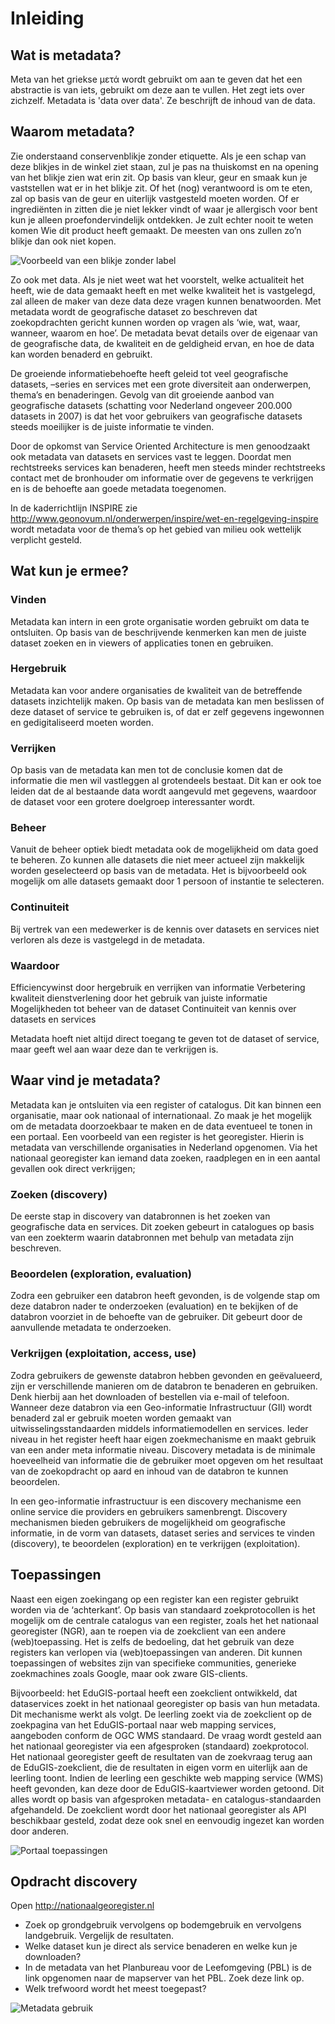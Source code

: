 # Inleiding

## Wat is metadata?

Meta van het griekse μετά wordt gebruikt om aan te geven dat het een abstractie is van iets, gebruikt om deze aan te vullen. Het zegt iets over zichzelf. Metadata is 'data over data'. Ze beschrijft de inhoud van de data.

## Waarom metadata?

Zie onderstaand conservenblikje zonder etiquette. Als je een schap van deze blikjes in de winkel ziet staan, zul je pas na thuiskomst en na opening van het blikje zien wat erin zit. Op basis van kleur, geur en smaak kun je vaststellen wat er in het blikje zit. Of het (nog) verantwoord is om te eten, zal op basis van de geur en uiterlijk vastgesteld moeten worden. Of er ingrediënten in zitten die je niet lekker vindt of waar je allergisch voor bent kun je alleen proefondervindelijk ontdekken. Je zult echter nooit te weten komen Wie dit product heeft gemaakt. De meesten van ons zullen zo’n blikje dan ook niet kopen. 

![Voorbeeld van een blikje zonder label](images/Blikje.jpg)

Zo ook met data. Als je niet weet wat het voorstelt, welke actualiteit het heeft, wie de data gemaakt heeft en met welke kwaliteit het is vastgelegd, zal alleen de maker van deze data deze vragen kunnen benatwoorden.
Met metadata wordt de geografische dataset zo beschreven dat zoekopdrachten gericht kunnen worden op vragen als ‘wie, wat, waar, wanneer, waarom en hoe’. De metadata bevat details over de eigenaar van de geografische data, de kwaliteit en de geldigheid ervan, en hoe de data kan worden benaderd en gebruikt. 

De groeiende informatiebehoefte heeft geleid tot veel geografische datasets, –series en services met een grote diversiteit aan onderwerpen, thema’s en benaderingen. Gevolg van dit groeiende aanbod van geografische datasets (schatting voor Nederland ongeveer 200.000 datasets in 2007) is dat het voor gebruikers van geografische datasets steeds moeilijker is de juiste informatie te vinden.

Door de opkomst van Service Oriented Architecture is men genoodzaakt ook metadata van datasets en services vast te leggen. Doordat men rechtstreeks services kan benaderen, heeft men steeds minder rechtstreeks contact met de bronhouder om informatie over de gegevens te verkrijgen en is de behoefte aan goede metadata toegenomen.

In de kaderrichtlijn INSPIRE zie http://www.geonovum.nl/onderwerpen/inspire/wet-en-regelgeving-inspire wordt metadata voor de thema’s op het gebied van milieu ook wettelijk verplicht gesteld.

## Wat kun je ermee?

### Vinden

Metadata kan intern in een grote organisatie worden gebruikt om data te ontsluiten. Op basis van de beschrijvende kenmerken kan men de juiste dataset zoeken en in viewers of applicaties tonen en gebruiken.

### Hergebruik

Metadata kan voor andere organisaties de kwaliteit van de betreffende datasets inzichtelijk maken. Op basis van de metadata kan men beslissen of deze dataset of service te gebruiken is, of dat er zelf gegevens ingewonnen en gedigitaliseerd moeten worden.

### Verrijken

Op basis van de metadata kan men tot de conclusie komen dat de informatie die men wil vastleggen al grotendeels bestaat. Dit kan er ook toe leiden dat de al bestaande data wordt aangevuld met gegevens, waardoor de dataset voor een grotere doelgroep interessanter wordt.

### Beheer

Vanuit de beheer optiek biedt metadata ook de mogelijkheid om data goed te beheren. Zo kunnen alle datasets die niet meer actueel zijn makkelijk worden geselecteerd op basis van de metadata. Het is bijvoorbeeld ook mogelijk om alle datasets gemaakt door 1 persoon of instantie te selecteren.

### Continuiteit

Bij vertrek van een medewerker is de kennis over datasets en services niet verloren als deze is vastgelegd in de metadata. 

### Waardoor

Efficiencywinst door hergebruik en verrijken van informatie
Verbetering kwaliteit dienstverlening door het gebruik van juiste informatie
Mogelijkheden tot beheer van de dataset
Continuiteit van kennis over datasets en services

Metadata hoeft niet altijd direct toegang te geven tot de dataset of service, maar geeft wel aan waar deze dan te verkrijgen is.

## Waar vind je metadata?

Metadata kan je ontsluiten via een register of catalogus. Dit kan binnen een organisatie, maar ook nationaal of internationaal. Zo maak je het mogelijk om de metadata doorzoekbaar te maken en de data eventueel te tonen in een portaal. Een voorbeeld van een register is het georegister. Hierin is metadata van verschillende organisaties in Nederland opgenomen. Via het nationaal georegister kan iemand data zoeken, raadplegen en in een aantal gevallen ook direct verkrijgen;

### Zoeken (discovery) 

De eerste stap in discovery van databronnen is het zoeken van geografische data en services. Dit zoeken gebeurt in catalogues op basis van een zoekterm waarin databronnen met behulp van metadata zijn beschreven.

### Beoordelen (exploration, evaluation) 

Zodra een gebruiker een databron heeft gevonden, is de volgende stap om deze databron nader te onderzoeken (evaluation) en te bekijken of de databron voorziet in de behoefte van de gebruiker. Dit gebeurt door de aanvullende metadata te onderzoeken.

### Verkrijgen (exploitation, access, use) 
Zodra gebruikers de gewenste databron hebben gevonden en geëvalueerd, zijn er verschillende manieren om de databron te benaderen en gebruiken. Denk hierbij aan het downloaden of bestellen via e-mail of telefoon. Wanneer deze databron via een Geo-informatie Infrastructuur (GII) wordt benaderd zal er gebruik moeten worden gemaakt van uitwisselingsstandaarden middels informatiemodellen en services.
Ieder niveau in het register heeft haar eigen zoekmechanisme en maakt gebruik van een ander meta informatie niveau. Discovery metadata is de minimale hoeveelheid van informatie die de gebruiker moet opgeven om het resultaat van de zoekopdracht op aard en inhoud van de databron te kunnen beoordelen.

In een geo-informatie infrastructuur is een discovery mechanisme een online service die providers en gebruikers samenbrengt. Discovery mechanismen bieden gebruikers de mogelijkheid om geografische informatie, in de vorm van datasets, dataset series and services te vinden (discovery), te beoordelen (exploration) en te verkrijgen (exploitation).

## Toepassingen

Naast een eigen zoekingang op een register kan een register gebruikt worden via de ‘achterkant’. Op basis van standaard zoekprotocollen is het mogelijk om de centrale catalogus van een register, zoals het het nationaal georegister (NGR), aan te roepen via de zoekclient van een andere (web)toepassing. Het is zelfs de bedoeling, dat het gebruik van deze registers kan verlopen via (web)toepassingen van anderen. Dit kunnen toepassingen of websites zijn van specifieke communities, generieke zoekmachines zoals Google, maar ook zware GIS-clients.

Bijvoorbeeld: het EduGIS-portaal heeft een zoekclient ontwikkeld, dat dataservices zoekt in het nationaal georegister op basis van hun metadata. Dit mechanisme werkt als volgt. De leerling zoekt via de zoekclient op de zoekpagina van het EduGIS-portaal naar web mapping services, aangeboden conform de OGC WMS standaard. De vraag wordt gesteld aan het nationaal georegister via een afgesproken (standaard) zoekprotocol. Het nationaal georegister geeft de resultaten van de zoekvraag terug aan de EduGIS-zoekclient, die de resultaten in eigen vorm en uiterlijk aan de leerling toont. Indien de leerling een geschikte web mapping service (WMS) heeft gevonden, kan deze door de EduGIS-kaartviewer worden getoond. Dit alles wordt op basis van afgesproken metadata- en catalogus-standaarden afgehandeld. De zoekclient wordt door het nationaal georegister als API beschikbaar gesteld, zodat deze ook snel en eenvoudig ingezet kan worden door anderen.


![Portaal toepassingen](images/Portaaltoepassingen.jpg)

## Opdracht discovery

Open http://nationaalgeoregister.nl

- Zoek op grondgebruik vervolgens op bodemgebruik en vervolgens landgebruik. Vergelijk de resultaten.
- Welke dataset kun je direct als service benaderen en welke kun je downloaden?
- In de metadata van het Planbureau voor de Leefomgeving (PBL) is de link opgenomen naar de mapserver van het PBL. Zoek deze link op.
- Welk trefwoord wordt het meest toegepast?


![Metadata gebruik](images/Metagebruik.jpg)
